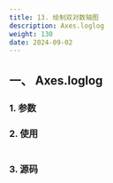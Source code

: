 ```yaml
---
title: 13. 绘制双对数轴图
description: Axes.loglog
weight: 130
date: 2024-09-02
---
```

<style>
th, td {
  border: 1px solid rgb(190, 190, 190);
}
</style>


## 一、 Axes.loglog


### 1. 参数




### 2. 使用



```python


```


### 3. 源码
```python

```




